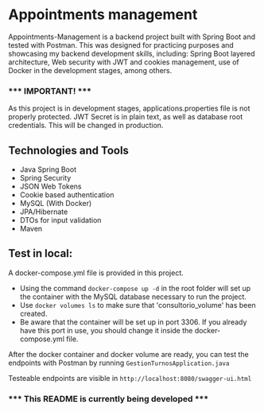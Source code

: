# Appointments management

Appointments-Management is a backend project built with Spring Boot and tested with Postman. This was designed for practicing purposes and showcasing my backend development skills, including: Spring Boot layered architecture, Web security with JWT and cookies management, use of Docker in the development stages, among others.

### *** IMPORTANT! ***
As this project is in development stages, applications.properties file is not properly protected. 
JWT Secret is in plain text, as well as database root credentials. 
This will be changed in production.

## Technologies and Tools
- Java Spring Boot
- Spring Security
- JSON Web Tokens
- Cookie based authentication
- MySQL (With Docker)
- JPA/Hibernate
- DTOs for input validation
- Maven

## Test in local:
A docker-compose.yml file is provided in this project. 
- Using the command `docker-compose up -d` in the root folder will set up the container with the MySQL database necessary to run the project. 
- Use `docker volumes ls` to make sure that 'consultorio_volume' has been created.
- Be aware that the container will be set up in port 3306. If you already have this port in use, you should change it inside the docker-compose.yml file.

After the docker container and docker volume are ready, you can test the endpoints with Postman by running `GestionTurnosApplication.java`

Testeable endpoints are visible in 
`http://localhost:8080/swagger-ui.html`



### *** This README is currently being developed ***
   

